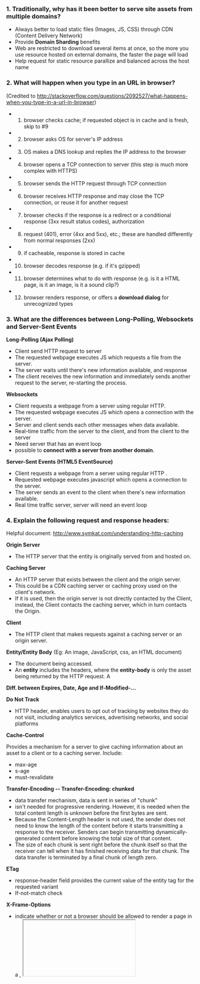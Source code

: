 ### 1. Traditionally, why has it been better to serve site assets from multiple domains?
* Always better to load static files (Images, JS, CSS) through CDN (Content Delivery Network)
* Provide **Domain Sharding** benefits
* Web are restricted to download several items at once, so the more you use resource hosted on external domains, the faster the page will load
* Help request for static resource parallize and balanced across the host name


### 2. What will happen when you type in an URL in browser?
(Credited to http://stackoverflow.com/questions/2092527/what-happens-when-you-type-in-a-url-in-browser)

* 1. browser checks cache; if requested object is in cache and is fresh, skip to #9
* 2. browser asks OS for server's IP address
* 3. OS makes a DNS lookup and replies the IP address to the browser
* 4. browser opens a TCP connection to server (this step is much more complex with HTTPS)
* 5. browser sends the HTTP request through TCP connection
* 6. browser receives HTTP response and may close the TCP connection, or reuse it for another request
* 7. browser checks if the response is a redirect or a conditional response (3xx result status codes), authorization
* 8. request (401), error (4xx and 5xx), etc.; these are handled differently from normal responses (2xx)
* 9. if cacheable, response is stored in cache
* 10. browser decodes response (e.g. if it's gzipped)
* 11. browser determines what to do with response (e.g. is it a HTML page, is it an image, is it a sound clip?)
* 12. browser renders response, or offers a **download dialog** for unrecognized types


### 3. What are the differences between Long-Polling, Websockets and Server-Sent Events

**Long-Polling (Ajax Polling)**

* Client send HTTP request to server
* The requested webpage executes JS which requests a file from the server.
* The server waits until there's new information available, and response
* The client receives the new information and immediately sends another request to the server, re-starting the process.

**Websockets**

* Client requests a webpage from a server using regular HTTP.
* The requested webpage executes JS which opens a connection with the server.
* Server and client sends each other messages when data available.
* Real-time traffic from the server to the client, and from the client to the server
* Need server that has an event loop
* possible to **connect with a server from another domain**.

**Server-Sent Events (HTML5 EventSource)**

* Client requests a webpage from a server using regular HTTP .
* Requested webpage executes javascript which opens a connection to the server.
* The server sends an event to the client when there's new information available.
* Real time traffic server, server will need an event loop

### 4. Explain the following request and response headers:

Helpful document: http://www.symkat.com/understanding-http-caching

**Origin Server**
* The HTTP server that the entity is originally served from and hosted on.

**Caching Server**
* An HTTP server that exists between the client and the origin server.
* This could be a CDN caching server or caching proxy used on the client's network.
* If it is used, then the origin server is not directly contacted by the Client, instead, the Client contacts the caching server, which in turn contacts the Origin.

**Client**
* The HTTP client that makes requests against a caching server or an origin server.

**Entity/Entity Body** (Eg: An image, JavaScript, css, an HTML document)
* The document being accessed.
* An **entity** includes the headers, where the **entity-body** is only the asset being returned by the HTTP request. A

**Diff. between Expires, Date, Age and If-Modified-...**

**Do Not Track**
* HTTP header, enables users to opt out of tracking by websites they do not visit, including analytics services, advertising networks, and social platforms

**Cache-Control**

Provides a mechanism for a server to give caching information about an asset to a client or to a caching server. Include:
* max-age
* s-age
* must-revalidate

**Transfer-Encoding -- Transfer-Encoding: chunked**
* data transfer mechanism, data is sent in series of "chunk"
* isn't needed for progressive rendering. However, it is needed when the total content length is unknown before the first bytes are sent.
* Because the Content-Length header is not used, the sender does not need to know the length of the content before it starts transmitting a response to the receiver. Senders can begin transmitting dynamically-generated content before knowing the total size of that content.
* The size of each chunk is sent right before the chunk itself so that the receiver can tell when it has finished receiving data for that chunk. The data transfer is terminated by a final chunk of length zero.

**ETag**
* response-header field provides the current value of the entity tag for the requested variant
* If-not-match check

**X-Frame-Options**
* indicate whether or not a browser should be allowed to render a page in a <frame>, <iframe> or <object> . Sites can use this to avoid clickjacking attacks, by ensuring that their content is not embedded into other sites

**Possible value**

* DENY: The page cannot be displayed in a frame, regardless of the site attempting to do so.
* SAMEORIGIN - The page can only be displayed in a frame on the same origin as the page itself.
* ALLOW-FROM uri -- The page can only be displayed in a frame on the specified origin.

### 5. What are HTTP actions? List all HTTP actions that you know, and explain them.

**GET**

**PUT**

**UPDATE**

**DELETE**

**POST**

**HEAD**

**OPTIONS**
